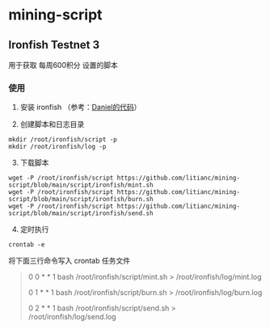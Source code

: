 # mining-script

## Ironfish Testnet 3

用于获取 每周600积分 设置的脚本

### 使用
1. 安装 ironfish （参考：[Daniel的代码](https://github.com/8hfq/Daniel-onekey-install/releases/download/1.6.0/ironfish3-daniel.sh)）

2. 创建脚本和日志目录

```
mkdir /root/ironfish/script -p
mkdir /root/ironfish/log -p
```

3. 下载脚本
```
wget -P /root/ironfish/script https://github.com/litianc/mining-script/blob/main/script/ironfish/mint.sh
wget -P /root/ironfish/script https://github.com/litianc/mining-script/blob/main/script/ironfish/burn.sh
wget -P /root/ironfish/script https://github.com/litianc/mining-script/blob/main/script/ironfish/send.sh
```

4. 定时执行

```
crontab -e
```

将下面三行命令写入 crontab 任务文件
> 0 0 * * 1 bash /root/ironfish/script/mint.sh > /root/ironfish/log/mint.log
>
> 0 1 * * 1 bash /root/ironfish/script/burn.sh > /root/ironfish/log/burn.log
>
> 0 2 * * 1 bash /root/ironfish/script/send.sh > /root/ironfish/log/send.log